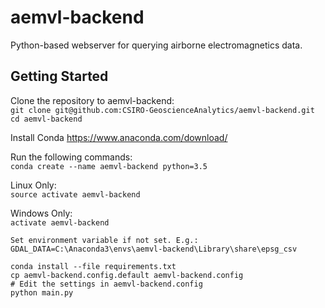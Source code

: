 # aemvl-backend
Python-based webserver for querying airborne electromagnetics data.

## Getting Started
Clone the repository to aemvl-backend:  
`git clone git@github.com:CSIRO-GeoscienceAnalytics/aemvl-backend.git`  
`cd aemvl-backend`  

Install Conda 
https://www.anaconda.com/download/

Run the following commands:  
`conda create --name aemvl-backend python=3.5`  

Linux Only:  
`source activate aemvl-backend`  

Windows Only:  
`activate aemvl-backend`  

`Set environment variable if not set. E.g.: GDAL_DATA=C:\Anaconda3\envs\aemvl-backend\Library\share\epsg_csv`  

`conda install --file requirements.txt`  
`cp aemvl-backend.config.default aemvl-backend.config`  
`# Edit the settings in aemvl-backend.config`  
`python main.py`

